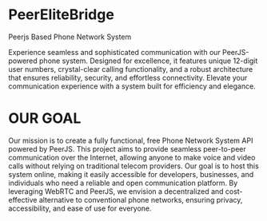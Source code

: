 # PeerEliteBridge
Peerjs Based Phone Network System

Experience seamless and sophisticated communication with our PeerJS-powered phone system. Designed for excellence, it features unique 12-digit user numbers, crystal-clear calling functionality, and a robust architecture that ensures reliability, security, and effortless connectivity. Elevate your communication experience with a system built for efficiency and elegance.


# OUR GOAL

Our mission is to create a fully functional, free Phone Network System API powered by PeerJS. This project aims to provide seamless peer-to-peer communication over the Internet, allowing anyone to make voice and video calls without relying on traditional telecom providers. Our goal is to host this system online, making it easily accessible for developers, businesses, and individuals who need a reliable and open communication platform. By leveraging WebRTC and PeerJS, we envision a decentralized and cost-effective alternative to conventional phone networks, ensuring privacy, accessibility, and ease of use for everyone.
